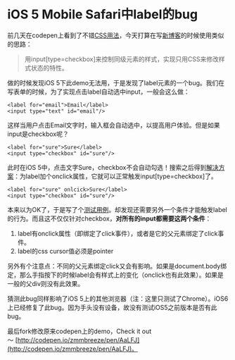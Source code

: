 iOS 5 Mobile Safari中label的bug
===

前几天在codepen上看到了不错[CSS用法](http://codepen.io/jetpacmonkey/pen/ktIJz)，今天打算在写[新博客](http://nodejs.in)的时候使用类似的思路：

> 用input[type=checkbox]来控制同级元素的样式，实现只用CSS来修改样式状态的特性。

做的时候发现iOS 5下此demo无法用，于是发现了label元素的一个bug。我们在写表单的时候，为了实现点击label自动选中input，一般会这么做：

    <label for="email">Email</label>
    <input type="text" id="email"/>

这样当用户点击Email文字时，输入框会自动选中，以提高用户体验。但是如果input是checkbox呢？

    <label for="sure">Sure</label>
    <input type="checkbox" id="sure"/>

此时在iOS 5中，点击文字Sure，checkbox不会自动勾选！搜索之后得到[解决方案](http://stackoverflow.com/questions/5421659/html-label-command-doesnt-work-in-iphone-browser)：为label加个onclick属性，它就可以正常触发input[type=checkbox]了。

    <label for="sure" onlcick>Sure</label>
    <input type="checkbox" id="sure"/>

本来以为OK了，于是写了个[测试用例](http://nodejs.in/demo/label_ios_test.html)。却发现还需要另外一个条件才能触发label的行为。而且这不仅仅针对checkbox，**对所有的input都需要这两个条件**：

1.  label有onclick属性（即绑定了click事件），或者是它的父元素绑定了click事件。
2.  label的css cursor值必须是pointer

另外有个注意点：不同的父元素绑定click又会有影响。如果是document.body绑定，那么手指按下的时候label会有样式上的变化（onclick也有此效果）。如果是一般的父div则没有此效果。

猜测此bug同样影响了iOS 5上的其他浏览器（注：这里只测试了Chrome）。iOS6上已经修复了此bug。因为手头没有设备，故没有测试iOS5之前版本是否有此bug。

最后fork修改原来codepen上的demo，Check it out～ [http://codepen.io/zmmbreeze/pen/AaLFJ](http://codepen.io/zmmbreeze/pen/AaLFJ)。

